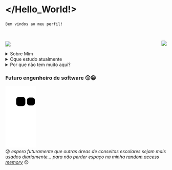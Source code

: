 # </Hello_World!>

`Bem vindos ao meu perfil!`

<br>


<img align="center" src="https://github-readme-stats.vercel.app/api?username=artumosgoc&show_icons=true&theme=dracula&include_all_commits=true&count_private=true"/> <img align="right" src="https://i.pinimg.com/originals/d4/c4/79/d4c479420a04d57fd9d2e049419dbace.gif"/> 
 
  <details>
    <summary>Sobre Mim</summary>
  
- ESTUDANTE DO ENSINO MÉDIO 
- ALUNO DA [CODAQUI](https://www.codaqui.dev/)
- EXALUNO DA FUNDAÇÃO [EDUCERE](https://www.educere.org.br/home)
  </details>
  <details>
    <summary>Oque estudo atualmente</summary>
 
  `C#`
  `CPP`
  `JS`
  `CSS`
  `Python`
  `HTML`
 
 <img src="https://miro.medium.com/v2/resize:fit:640/format:webp/1*y0vsHN6OaVsrRJpN-xeWaA.png" width="40" height="40"/>
 <img src="https://user-images.githubusercontent.com/42747200/46140125-da084900-c26d-11e8-8ea7-c45ae6306309.png" width="35" height="40"/>
 <img src="https://user-images.githubusercontent.com/4727/38117842-2d270f22-336c-11e8-8413-e5daf9ae41e9.png" width="35" height="40"/>
 <img src="https://cdn-icons-png.flaticon.com/512/136/136527.png" width="35" height="40"/>
 <img src="https://cdn-icons-png.flaticon.com/512/5968/5968350.png" width="35" height="40"/>
 <img src="https://cdn-icons-png.flaticon.com/512/136/136528.png" width="35" height="40"/>
 
 </details>
 <details>
   <summary>Por que não tem muito aqui?</summary>
 <br>

 - Utilizo o github apenas para Upar atividades escolares e trabalhos do meu dia a dia

</details>
 
    
###  Futuro engenheiro de software :kissing_closed_eyes::grin:
![Snake animation](https://github.com/ArtumosGoc/ArtumosGoc/blob/output/github-contribution-grid-snake.svg)<br>
:worried: *espero futuramente que outras áreas de conseitos escolares sejam mais usados diariamente... para não perder espaço na minha [random access memory](https://www.techtudo.com.br/noticias/2012/02/o-que-e-memoria-ram-e-qual-sua-funcao.ghtml)* :worried:


